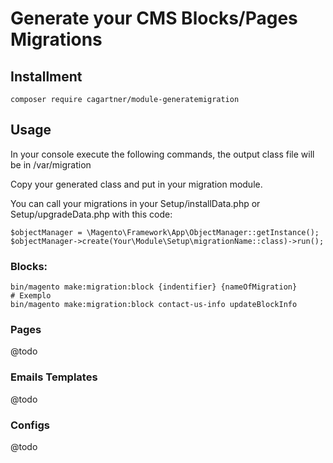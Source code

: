 # Generate your CMS Blocks/Pages Migrations

## Installment
    composer require cagartner/module-generatemigration

## Usage
In your console execute the following commands, the output class file will be in /var/migration

Copy your generated class and put in your migration module.

You can call your migrations in your Setup/installData.php or Setup/upgradeData.php with this code:

    $objectManager = \Magento\Framework\App\ObjectManager::getInstance();
    $objectManager->create(Your\Module\Setup\migrationName::class)->run();

### Blocks:
    bin/magento make:migration:block {indentifier} {nameOfMigration}
    # Exemplo
    bin/magento make:migration:block contact-us-info updateBlockInfo

### Pages
@todo

### Emails Templates
@todo

### Configs
@todo